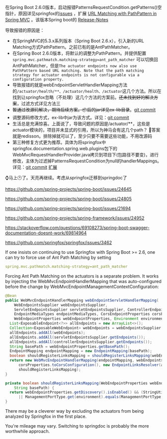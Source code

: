 在Spring Boot 2.6.0版本，启动报错PatternsRequestCondition.getPatterns()空指针，原因详见springfox的[issues](https://github.com/springfox/springfox/issues/3462)
，扩展 [URL Matching with PathPattern in Spring MVC](https://spring.io/blog/2020/06/30/url-matching-with-pathpattern-in-spring-mvc) 。该版本Spring
boot的 [ Release-Notes ](https://github.com/spring-projects/spring-boot/wiki/Spring-Boot-2.6-Release-Notes)

导致报错的原因是：

- 在SpringMVC的5.3.x系列版本（Spring Boot 2.6.x），引入新的URL Matching方式PathPattern。之前已有的是AntPathMatcher。
- 在Spring Boot 2.6.0版本，将默认的调整为PathPattern。并提供配置 `spring.mvc.pathmatch.matching-strategy=ant_path_matcher`
  可以切换回AntPathMatcher，但是`The actuator endpoints now also use PathPattern based URL matching. Note that the path matching strategy for actuator endpoints is not configurable via a configuration property.`
- 导致报错的就是webEndpointServletHandlerMapping方法的`/actuator/health/**、/actuator/health、/actuator`这几个方法。所以在找到让springfox忽略（不处理）这几个方法的方案前。~~还未找到好的解决方案~~，过滤方式详见方法三
- ~~暂通过改源码解决，期待后续方案。📦后的jar详见ex-lib目录~~。[git commit](https://github.com/lWoHvYe/springfox/commit/9cb5e727a48e815b73461793ad37eae73c4af0e7)
- 调整源码修改方式，ex-lib中jar为该方式。详见：[git commit](https://github.com/lWoHvYe/springfox/commit/1dfca11330435e1c8965c93d1fd3943016c63062)
- 生活总是充满惊喜。上面说了，导致问题的原因是/actuator/**，这些是actuator模块的，项目并未显式的引用，所以为神马会有这几个path？ 🤪答案就是redisson。排除掉就可以了，至少只要不需要这些功能，不用改源码
- 第三种修复方式更为推荐。具体为将springfox中springfox.documentation.spring.web.plugins包下的WebMvcRequestHandlerProvider.java拷贝到项目下(包路径不要变)，进行修改，主体为过滤掉PatternsRequestCondition为null的handlerMappings。详见：[git commit](https://github.com/lWoHvYe/eladmin/commit/e4c94d2c6e18d474a6b2b620cd78e4e5464419b4) [扩展](https://www.lwohvye.com/2021/11/30/%e6%b5%85%e8%b0%88%e5%9c%a8jar%e4%b8%ad%e5%90%8c%e5%90%8d%e7%b1%bb%e5%86%b2%e7%aa%81%e9%97%ae%e9%a2%98%e5%8f%8a%e8%a6%86%e5%86%99%e7%ac%ac%e4%b8%89%e6%96%b9jar%e4%b8%ad%e7%9a%84%e7%b1%bb/)

⌚️马上🕑了。天亮再继续。考虑从springfox迁移到springdoc了

https://github.com/spring-projects/spring-boot/issues/24645

https://github.com/spring-projects/spring-boot/issues/24805

https://github.com/spring-projects/spring-boot/issues/21694

https://github.com/spring-projects/spring-framework/issues/24952

https://stackoverflow.com/questions/69108273/spring-boot-swagger-documentation-doesnt-work/69814964

https://github.com/springfox/springfox/issues/3462

If one insists on continuing to use Springfox with Spring Boot >= 2.6, one can try to force use of Ant Path Matching by setting

```yaml
spring.mvc.pathmatch.matching-strategy=ant_path_matcher
```

Forcing Ant Path Matching on the actuators is a separate problem. It works by injecting the WebMvcEndpointHandlerMapping that was auto-configured before the
change by WebMvcEndpointManagementContextConfiguration:

```java
@Bean
public WebMvcEndpointHandlerMapping webEndpointServletHandlerMapping(
    WebEndpointsSupplier webEndpointsSupplier,
    ServletEndpointsSupplier servletEndpointsSupplier, ControllerEndpointsSupplier controllerEndpointsSupplier,
    EndpointMediaTypes endpointMediaTypes, CorsEndpointProperties corsProperties,
    WebEndpointProperties webEndpointProperties, Environment environment) {
  List<ExposableEndpoint<?>> allEndpoints = new ArrayList<>();
  Collection<ExposableWebEndpoint> webEndpoints = webEndpointsSupplier.getEndpoints();
  allEndpoints.addAll(webEndpoints);
  allEndpoints.addAll(servletEndpointsSupplier.getEndpoints());
  allEndpoints.addAll(controllerEndpointsSupplier.getEndpoints());
  String basePath = webEndpointProperties.getBasePath();
  EndpointMapping endpointMapping = new EndpointMapping(basePath);
  boolean shouldRegisterLinksMapping = shouldRegisterLinksMapping(webEndpointProperties, environment, basePath);
  return new WebMvcEndpointHandlerMapping(endpointMapping, webEndpoints, endpointMediaTypes,
      corsProperties.toCorsConfiguration(), new EndpointLinksResolver(allEndpoints, basePath),
      shouldRegisterLinksMapping);
}

private boolean shouldRegisterLinksMapping(WebEndpointProperties webEndpointProperties, Environment environment,
    String basePath) {
  return webEndpointProperties.getDiscovery().isEnabled() && (StringUtils.hasText(basePath)
      || ManagementPortType.get(environment).equals(ManagementPortType.DIFFERENT));
}
```

There may be a cleverer way by excluding the actuators from being analyzed by Springfox in the first place.

You're mileage may vary. Switching to springdoc is probably the more worthwhile approach.

